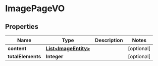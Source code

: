 
# ImagePageVO

## Properties
Name | Type | Description | Notes
------------ | ------------- | ------------- | -------------
**content** | [**List&lt;ImageEntity&gt;**](ImageEntity.md) |  |  [optional]
**totalElements** | **Integer** |  |  [optional]



